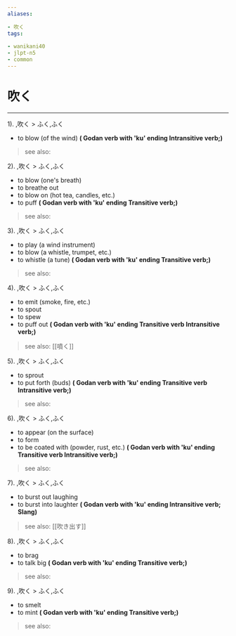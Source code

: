 ```yaml
---
aliases:
    
- 吹く
tags:
    
- wanikani40
- jlpt-n5
- common
---
```


# 吹く
---
1).
,吹く > ふく,ふく

- to blow (of the wind)
**( Godan verb with 'ku' ending Intransitive verb;)**
> see also: 
            
2).
,吹く > ふく,ふく

- to blow (one's breath)
- to breathe out
- to blow on (hot tea, candles, etc.)
- to puff
**( Godan verb with 'ku' ending Transitive verb;)**
> see also: 
            
3).
,吹く > ふく,ふく

- to play (a wind instrument)
- to blow (a whistle, trumpet, etc.)
- to whistle (a tune)
**( Godan verb with 'ku' ending Transitive verb;)**
> see also: 
            
4).
,吹く > ふく,ふく

- to emit (smoke, fire, etc.)
- to spout
- to spew
- to puff out
**( Godan verb with 'ku' ending Transitive verb Intransitive verb;)**
> see also:  [[噴く]]
            
5).
,吹く > ふく,ふく

- to sprout
- to put forth (buds)
**( Godan verb with 'ku' ending Transitive verb Intransitive verb;)**
> see also: 
            
6).
,吹く > ふく,ふく

- to appear (on the surface)
- to form
- to be coated with (powder, rust, etc.)
**( Godan verb with 'ku' ending Transitive verb Intransitive verb;)**
> see also: 
            
7).
,吹く > ふく,ふく

- to burst out laughing
- to burst into laughter
**( Godan verb with 'ku' ending Intransitive verb; Slang)**
> see also:  [[吹き出す]]
            
8).
,吹く > ふく,ふく

- to brag
- to talk big
**( Godan verb with 'ku' ending Transitive verb;)**
> see also: 
            
9).
,吹く > ふく,ふく

- to smelt
- to mint
**( Godan verb with 'ku' ending Transitive verb;)**
> see also: 
            